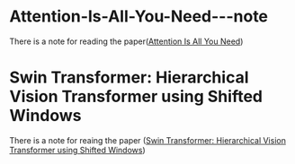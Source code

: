 # Attention-Is-All-You-Need---note

There is a note for reading the paper([Attention Is All You Need])

[Attention Is All You Need]: https://arxiv.org/abs/1706.03762

# Swin Transformer: Hierarchical Vision Transformer using Shifted Windows
There is a note for reaing the paper ([Swin Transformer: Hierarchical Vision Transformer using Shifted Windows])

[Swin Transformer: Hierarchical Vision Transformer using Shifted Windows]:https://arxiv.org/abs/2103.14030

